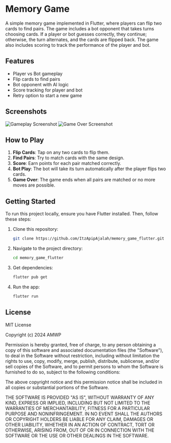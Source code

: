 # Memory Game

A simple memory game implemented in Flutter, where players can flip two cards to find pairs. The game includes a bot opponent that takes turns choosing cards. If a player or bot guesses correctly, they continue; otherwise, the turn alternates, and the cards are flipped back. The game also includes scoring to track the performance of the player and bot.

## Features

- Player vs Bot gameplay
- Flip cards to find pairs
- Bot opponent with AI logic
- Score tracking for player and bot
- Retry option to start a new game

## Screenshots

![Gameplay Screenshot](https://i.ibb.co.com/4ggtGCR/gameplay.png)
![Game Over Screenshot](https://i.ibb.co.com/R3TM9MD/game-over.png)

## How to Play

1. **Flip Cards**: Tap on any two cards to flip them.
2. **Find Pairs**: Try to match cards with the same design.
3. **Score**: Earn points for each pair matched correctly.
4. **Bot Play**: The bot will take its turn automatically after the player flips two cards.
5. **Game Over**: The game ends when all pairs are matched or no more moves are possible.

## Getting Started

To run this project locally, ensure you have Flutter installed. Then, follow these steps:

1. Clone this repository:

   ```bash
   git clone https://github.com/ItzApipAjalah/memory_game_flutter.git
   ```

2. Navigate to the project directory:

   ```bash
   cd memory_game_flutter
   ```

3. Get dependencies:

   ```bash
   flutter pub get
   ```

4. Run the app:

   ```bash
   flutter run
   ```
   
## License

MIT License

Copyright (c) 2024 AMWP

Permission is hereby granted, free of charge, to any person obtaining a copy
of this software and associated documentation files (the "Software"), to deal
in the Software without restriction, including without limitation the rights
to use, copy, modify, merge, publish, distribute, sublicense, and/or sell
copies of the Software, and to permit persons to whom the Software is
furnished to do so, subject to the following conditions:

The above copyright notice and this permission notice shall be included in all
copies or substantial portions of the Software.

THE SOFTWARE IS PROVIDED "AS IS", WITHOUT WARRANTY OF ANY KIND, EXPRESS OR
IMPLIED, INCLUDING BUT NOT LIMITED TO THE WARRANTIES OF MERCHANTABILITY,
FITNESS FOR A PARTICULAR PURPOSE AND NONINFRINGEMENT. IN NO EVENT SHALL THE
AUTHORS OR COPYRIGHT HOLDERS BE LIABLE FOR ANY CLAIM, DAMAGES OR OTHER
LIABILITY, WHETHER IN AN ACTION OF CONTRACT, TORT OR OTHERWISE, ARISING FROM,
OUT OF OR IN CONNECTION WITH THE SOFTWARE OR THE USE OR OTHER DEALINGS IN THE
SOFTWARE.
